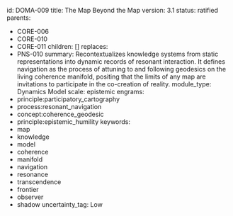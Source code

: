id: DOMA-009
title: The Map Beyond the Map
version: 3.1
status: ratified
parents:
- CORE-006
- CORE-010
- CORE-011
children: []
replaces:
- PNS-010
summary: Recontextualizes knowledge systems from static representations into dynamic
  records of resonant interaction. It defines navigation as the process of attuning
  to and following geodesics on the living coherence manifold, positing that the limits
  of any map are invitations to participate in the co-creation of reality.
module_type: Dynamics Model
scale: epistemic
engrams:
- principle:participatory_cartography
- process:resonant_navigation
- concept:coherence_geodesic
- principle:epistemic_humility
keywords:
- map
- knowledge
- model
- coherence
- manifold
- navigation
- resonance
- transcendence
- frontier
- observer
- shadow
uncertainty_tag: Low